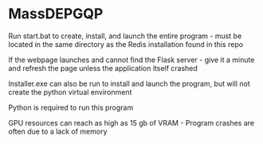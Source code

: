 # MassDEPGQP

Run start.bat to create, install, and launch the entire program - must be located in the same directory as the Redis installation found in this repo

If the webpage launches and cannot find the Flask server - give it a minute and refresh the page unless the application itself crashed

Installer.exe can also be run to install and launch the program, but will not create the python virtual environment

Python is required to run this program

GPU resources can reach as high as 15 gb of VRAM - Program crashes are often due to a lack of memory
